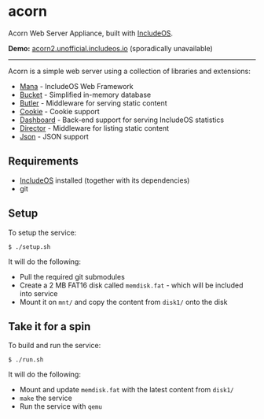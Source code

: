 # acorn
Acorn Web Server Appliance, built with [IncludeOS](https://github.com/hioa-cs/IncludeOS).

**Demo:** [acorn2.unofficial.includeos.io](http://acorn2.unofficial.includeos.io/) (sporadically unavailable)

---
Acorn is a simple web server using a collection of libraries and extensions:

* [Mana](https://github.com/includeos/mana) - IncludeOS Web Framework
* [Bucket](https://github.com/includeos/bucket) - Simplified in-memory database
* [Butler](https://github.com/includeos/butler) - Middleware for serving static content
* [Cookie](https://github.com/includeos/cookie) - Cookie support
* [Dashboard](https://github.com/includeos/dashboard) - Back-end support for serving IncludeOS statistics
* [Director](https://github.com/includeos/director) - Middleware for listing static content
* [Json](https://github.com/includeos/json) - JSON support


## Requirements
* [IncludeOS](https://github.com/hioa-cs/IncludeOS) installed (together with its dependencies)
* git

## Setup
To setup the service:
```
$ ./setup.sh
```
It will do the following:
* Pull the required git submodules
* Create a 2 MB FAT16 disk called `memdisk.fat` - which will be included into service
* Mount it on `mnt/` and copy the content from `disk1/` onto the disk

## Take it for a spin
To build and run the service:
```
$ ./run.sh
```
It will do the following:
* Mount and update `memdisk.fat` with the latest content from `disk1/`
* `make` the service
* Run the service with `qemu`
